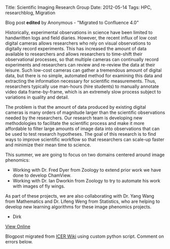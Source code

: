 Title: Scientific Imaging Research Group
Date: 2012-05-14
Tags: HPC, researchblog, Migration

Blog post **edited** by Anonymous \- "Migrated to Confluence 4.0"

Historically, experimental observations in science have been limited to
handwritten logs and field diaries. However, the recent influx of low cost
digital cameras allows researchers who rely on visual observations to
digitally record experiments. This has increased the amount of data available
to researchers and allows researchers to time-shift their observational
processes, so that multiple cameras can continually record experiments and
researchers can review and re-review the data at their leisure. Such low-cost
cameras can gather a tremendous amount of digital data, but there is no
simple, automated method for examining this data and extracting the
information necessary for scientific measurements. Thus, researchers typically
use man-hours (hire students) to manually annotate video data frame-by-frame,
which is an extremely slow process subject to variations in quality and
detail.

The problem is that the amount of data produced by existing digital cameras is
many orders of magnitude larger than the scientific observations needed by the
researchers. Our research team is developing new methodologies to facilitate
the scientific process and make it more affordable to filter large amounts of
image data into observations that can be used to test research hypotheses. The
goal of this research is to find ways to improve scientific workflow so that
researchers can scale-up faster and minimize their mean time to science.

This summer, we are going to focus on two domains centered around image
phenomics:

  * Working with Dr. Fred Dyer from Zoology to extend prior work we have done to develop ChamView.
  * Working with Dr. Ian Dworkin from Zoology to try to automate his work with images of fly wings.

As part of these projects, we are also collaborating with Dr. Yang Wang from
Mathematics and Dr. Lifeng Weng from Statistics, who are helping to develop
new learning algorithms for these image phenomics projects.

  * Dirk

[View
Online](https://wiki.hpcc.msu.edu/display/~colbrydi@msu.edu/2012/05/14/Scientific+Imaging+Research+Group)

Blogpost migrated from [ICER Wiki](https://wiki.hpcc.msu.edu/display/~colbrydi@msu.edu/2012/05/14/Scientific+Imaging+Research+Group) using custom python script. Comment on errors below.
